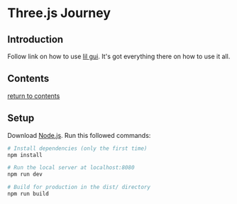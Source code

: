# Three.js Journey

## Introduction

Follow link on how to use [lil gui](https://lil-gui.georgealways.com/#Guide). It's got everything there on how to use it all.

## Contents

[return to contents](../../../README.md)

## Setup

Download [Node.js](https://nodejs.org/en/download/).
Run this followed commands:

```bash
# Install dependencies (only the first time)
npm install

# Run the local server at localhost:8080
npm run dev

# Build for production in the dist/ directory
npm run build
```
